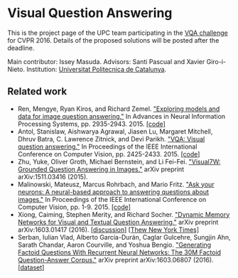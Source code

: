 # Visual Question Answering

This is the project page of the UPC team participating in the [VQA challenge](http://www.visualqa.org/challenge.html) for CVPR 2016. Details of the proposed solutions will be posted after the deadline.

Main contributor: Issey Masuda.
Advisors: Santi Pascual and Xavier Giro-i-Nieto.
Institution: [Universitat Politecnica de Catalunya](http://www.upc.edu).

## Related work

* Ren, Mengye, Ryan Kiros, and Richard Zemel. ["Exploring models and data for image question answering."](http://papers.nips.cc/paper/5640-exploring-models-and-data-for-image-question-answering) In Advances in Neural Information Processing Systems, pp. 2935-2943. 2015. [[code]](http://gitxiv.com/posts/6pFP3b8gqxWZdBfjf/exploring-models-and-data-for-image-question-answering)
* Antol, Stanislaw, Aishwarya Agrawal, Jiasen Lu, Margaret Mitchell, Dhruv Batra, C. Lawrence Zitnick, and Devi Parikh. ["VQA: Visual question answering."](http://www.cv-foundation.org/openaccess/content_iccv_2015/html/Antol_VQA_Visual_Question_ICCV_2015_paper.html) In Proceedings of the IEEE International Conference on Computer Vision, pp. 2425-2433. 2015. [[code]](http://gitxiv.com/posts/zDn9kkA66FnG3ZuKz/vqa-visual-question-answering)
*  Zhu, Yuke, Oliver Groth, Michael Bernstein, and Li Fei-Fei. ["Visual7W: Grounded Question Answering in Images."](http://web.stanford.edu/~yukez/visual7w.html) arXiv preprint arXiv:1511.03416 (2015).
*  Malinowski, Mateusz, Marcus Rohrbach, and Mario Fritz. ["Ask your neurons: A neural-based approach to answering questions about images."](http://www.cv-foundation.org/openaccess/content_iccv_2015/html/Malinowski_Ask_Your_Neurons_ICCV_2015_paper.html) In Proceedings of the IEEE International Conference on Computer Vision, pp. 1-9. 2015. [[code]](https://www.mpi-inf.mpg.de/departments/computer-vision-and-multimodal-computing/research/vision-and-language/visual-turing-challenge/)
*  Xiong, Caiming, Stephen Merity, and Richard Socher. ["Dynamic Memory Networks for Visual and Textual Question Answering."](http://arxiv.org/abs/1603.01417) arXiv preprint arXiv:1603.01417 (2016). [[discussion]](https://news.ycombinator.com/item?id=11237125) [[Thew New York Times]](http://www.nytimes.com/2016/03/07/technology/taking-baby-steps-toward-software-that-reasons-like-humans.html?_r=0)
* Serban, Iulian Vlad, Alberto García-Durán, Caglar Gulcehre, Sungjin Ahn, Sarath Chandar, Aaron Courville, and Yoshua Bengio. ["Generating Factoid Questions With Recurrent Neural Networks: The 30M Factoid Question-Answer Corpus."](http://arxiv.org/abs/1603.06807) arXiv preprint arXiv:1603.06807 (2016). [[dataset]](http://agarciaduran.org/)
